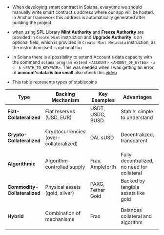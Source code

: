 * When develoying smart contract in Solana, everytime we should manually write smart contract's address where our app will be hosted. In Anchor framework this address is automatically generated after building the project

* when using SPL Library **Mint Authority** and **Freeze Authority** are provided in `Create Mint` instruction and **Upgrade Authority** is an optional field, which is provided in `Create Mint Metadata` instruction, as the instruction itself is optional too

* In Solana there is a possibility to extend Account's data capacity with the command `solana program extend <ACCOUNT> <AMOUNT_OF_BYTES> -u d -k <PATH_TO_KEYPAIR>`. This was needed when I was getting an error of **account's data is too small** also check this [video](https://www.youtube.com/watch?v=xfgNe8w8b3w)

* This table represents types of stablecoins

| Type                        | Backing Mechanism            | Key Examples            | Advantages                                   | Disadvantages                                      |
|-----------------------------|------------------------------|-------------------------|---------------------------------------------|---------------------------------------------------|
| **Fiat-Collateralized**      | Fiat reserves (USD, EUR)      | USDT, USDC, BUSD         | Stable, simple to understand                | Centralized, reliant on trust in issuer            |
| **Crypto-Collateralized**    | Cryptocurrencies (over-collateralized) | DAI, sUSD              | Decentralized, transparent                  | Volatile collateral, complex mechanisms            |
| **Algorithmic**              | Algorithm-controlled supply   | Frax, Ampleforth         | Fully decentralized, no need for collateral | Risk of failure, complex to maintain               |
| **Commodity-Collateralized** | Physical assets (gold, silver) | PAXG, Tether Gold        | Backed by tangible assets like gold         | Centralized, less liquid than fiat-backed stablecoins |
| **Hybrid**                   | Combination of mechanisms     | Frax                    | Balances collateral and algorithm           | Complexity, requires fine-tuning of mechanisms     |
